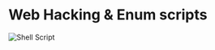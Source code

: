 # Web Hacking & Enum scripts
![Shell Script](https://img.shields.io/badge/shell_script-%23121011.svg?style=for-the-badge&logo=gnu-bash&logoColor=white)
